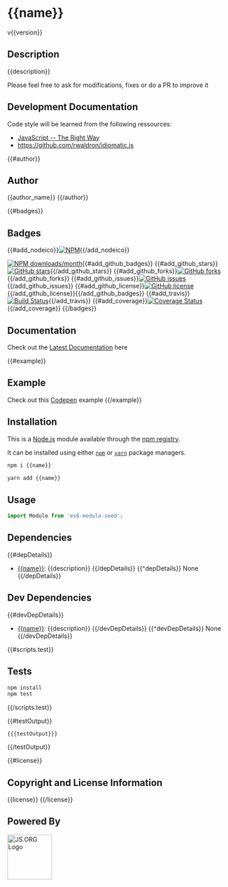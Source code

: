 # {{name}}
v{{version}}

## Description
{{description}}

Please feel free to ask for modifications, fixes or do a PR to improve it

## Development Documentation

Code style will be learned from the following ressources:

* [JavaScript -- The Right Way](https://jstherightway.org/)
* https://github.com/rwaldron/idiomatic.js

{{#author}}
## Author
{{author_name}}
{{/author}}

{{#badges}}
## Badges
{{#add_nodeico}}[![NPM](https://nodei.co/npm/{{name}}.png)](https://nodei.co/npm/{{name}}/){{/add_nodeico}}

[![NPM downloads/month](https://img.shields.io/npm/dm/{{name}}.svg)](https://img.shields.io/npm/dm/{{name}}.svg){{#add_github_badges}} {{#add_github_stars}}[![GitHub stars](https://img.shields.io/github/stars/{{author}}/{{name}}.svg?style=plastic)](https://github.com/{{author}}/{{name}}/stargazers){{/add_github_stars}} {{#add_github_forks}}[![GitHub forks](https://img.shields.io/github/forks/{{author}}/{{name}}.svg?style=plastic)](https://github.com/{{author}}/{{name}}/network){{/add_github_forks}} {{#add_github_issues}}[![GitHub issues](https://img.shields.io/github/issues/{{author}}/{{name}}.svg?style=plastic)](https://github.com/{{author}}/{{name}}/issues){{/add_github_issues}} {{#add_github_license}}[![GitHub license](https://img.shields.io/github/license/{{author}}/{{name}}.svg?style=plastic)](https://github.com/{{author}}/{{name}}/blob/master/LICENSE){{/add_github_license}}{{/add_github_badges}} {{#add_travis}}[![Build Status](https://travis-ci.org/{{author}}/{{name}}.svg?branch=master)](https://travis-ci.org/{{author}}/{{name}}){{/add_travis}} {{#add_coverage}}[![Coverage Status](https://coveralls.io/repos/github/{{author}}/{{name}}/badge.svg?branch=master)](https://coveralls.io/github/{{author}}/{{name}}?branch=master){{/add_coverage}}
{{/badges}}

## Documentation
Check out the [Latest Documentation]({{documentation}}) here

{{#example}}
## Example
Check out this [Codepen]({{example}}) example
{{/example}}

## Installation
This is a [Node.js](https://nodejs.org/) module available through the [npm registry](https://www.npmjs.com/). 

It can be installed using either [`npm`](https://docs.npmjs.com/getting-started/installing-npm-packages-locally) or [`yarn`](https://yarnpkg.com/en/) package managers.

```sh
npm i {{name}}
```

```sh
yarn add {{name}}
```

## Usage
```js
import Module from 'es6-module-seed';
```

## Dependencies
{{#depDetails}}
- [{{name}}]({{repository}}): {{description}}
{{/depDetails}}
{{^depDetails}}
None
{{/depDetails}}

## Dev Dependencies
{{#devDepDetails}}
- [{{name}}]({{repository}}): {{description}}
{{/devDepDetails}}
{{^devDepDetails}}
None
{{/devDepDetails}}

{{#scripts.test}}
## Tests
```sh
npm install
npm test
```
{{/scripts.test}}

{{#testOutput}}
```
{{{testOutput}}}
```
{{/testOutput}}

{{#license}}
## Copyright and License Information
{{license}}
{{/license}}

## Powered By
<a href="http://js.org" target="_blank" title="JS.ORG | JavaScript Community">
<img src="http://logo.js.org/dark_horz.png" width="102" alt="JS.ORG Logo"/></a>
<!-- alternatives [bright|dark]_[horz|vert|tiny].png (width[horz:102,vert:50,tiny:77]) -->
